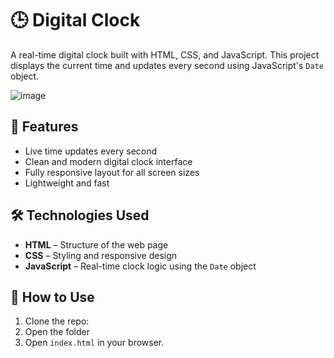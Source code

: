 # 🕒 Digital Clock

A real-time digital clock built with HTML, CSS, and JavaScript. This project displays the current time and updates every second using JavaScript's `Date` object.

![image](https://github.com/user-attachments/assets/440a1a68-fe1e-44c5-ac20-bcb32af2f340)

## 🚀 Features

- Live time updates every second
- Clean and modern digital clock interface
- Fully responsive layout for all screen sizes
- Lightweight and fast

## 🛠️ Technologies Used

- **HTML** – Structure of the web page
- **CSS** – Styling and responsive design
- **JavaScript** – Real-time clock logic using the `Date` object

## 🔧 How to Use

1. Clone the repo:
2. Open the folder
3. Open `index.html` in your browser.
